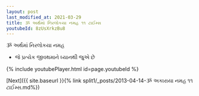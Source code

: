 ```yaml
---
layout: post
last_modified_at: 2021-03-29
title: ૐ અર્થમાં નિરલોકયા નમહ ૧૧ ટાઈમ્સ
youtubeId: 8zUsXrkzBu8
---
```

 
 
 ૐ અર્થમાં નિરલોકયા નમહ  
 
 -  જે પ્રત્યેક જીવથમાને ધ્યાનથી જુએ છે 
 
  
 
  
 
 
 
 
 
 


{% include youtubePlayer.html id=page.youtubeId %}
 
[Next]({{ site.baseurl }}{% link  split1/_posts/2013-04-14-ૐ અકારાયા નમહ ૧૧ ટાઈમ્સ.md%})
 
